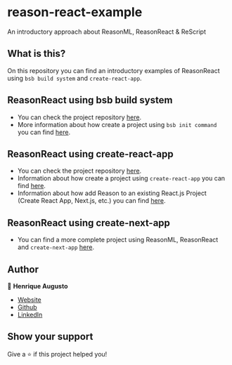 # reason-react-example

An introductory approach about ReasonML, ReasonReact &amp; ReScript

## What is this?

On this repository you can find an introductory examples of ReasonReact using `bsb build system` and `create-react-app`.

## ReasonReact using bsb build system

- You can check the project repository [here](https://github.com/hick97/reason-react-example/tree/master/reason-bsb).
- More information about how create a project using `bsb init command` you can find [here](https://reasonml.github.io/reason-react/docs/en/installation).

## ReasonReact using create-react-app

- You can check the project repository [here](https://github.com/hick97/reason-react-example/tree/master/reason-cra).
- Information about how create a project using `create-react-app` you can find [here](https://create-react-app.dev/docs/getting-started/).
- Information about how add Reason to an existing React.js Project (Create React App, Next.js, etc.) you can find [here](https://reasonml.github.io/reason-react/docs/en/installation).

## ReasonReact using create-next-app

- You can find a more complete project using ReasonML, ReasonReact and `create-next-app` [here](https://github.com/danilobjr/proffy-web).

## Author

👤 **Henrique Augusto**

- [Website](https://linktr.ee/hick97)
- [Github](https://github.com/hick97)
- [LinkedIn](https://linkedin.com/in/henrique-augusto-84b490133)

## Show your support

Give a ⭐️ if this project helped you!

